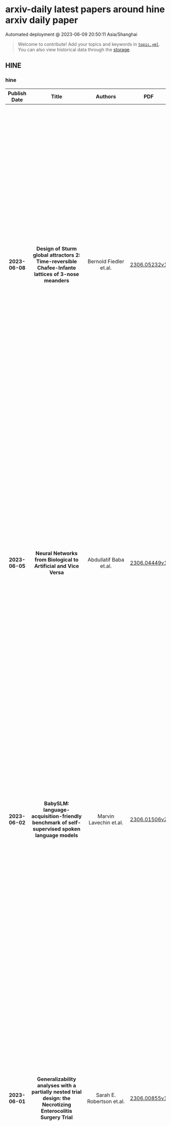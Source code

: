 # arxiv-daily latest papers around hine arxiv daily paper
Automated deployment @ 2023-06-09 20:50:11 Asia/Shanghai
> Welcome to contribute! Add your topics and keywords in [`topic.yml`]({repo_url}/blob/main/database/topic.yml).
> You can also view historical data through the [storage]({repo_url}/blob/main/database/storage).

## HINE

### hine
|Publish Date|Title|Authors|PDF|Code|Abstract|
| :---: | :---: | :---: | :---: | :---: | :---: |
|**2023-06-08**|**Design of Sturm global attractors 2: Time-reversible Chafee-Infante lattices of 3-nose meanders**|Bernold Fiedler et.al.|[2306.05232v1](http://arxiv.org/abs/2306.05232v1)|null|This sequel continues our exploration arxiv:2302.12531 of a deceptively ``simple'' class of global attractors, called Sturm due to nodal properties. They arise for the semilinear scalar parabolic PDE   \begin{equation}\label{eq:*}   u_t = u_{xx} + f(x,u,u_x) \tag{$*$}   \end{equation} on the unit interval $0 < x<1$, under Neumann boundary conditions. This models the interplay of reaction, advection, and diffusion.   Our classification is based on the Sturm meanders, which arise from a shooting approach to the ODE boundary value problem of equilibrium solutions $u=v(x)$. Specifically, we address meanders with only three ``noses'', each of which is innermost to a nested family of upper or lower meander arcs. The Chafee-Infante paradigm of 1974, with cubic nonlinearity $f=f(u)$, features just two noses.   We present, and fully prove, a precise description of global PDE connection graphs, graded by Morse index, for such gradient-like Morse-Smale systems \eqref{eq:*}. The directed edges denote PDE heteroclinic orbits $v_1 \leadsto v_2$ between equilibrium vertices $v_1, v_2$ of adjacent Morse index. The connection graphs can be described as a lattice-like structure of Chafee-Infante subgraphs. However, this simple description requires us to adjoin a single ``equilibrium'' vertex, formally, at Morse level -1. Surprisingly, for parabolic PDEs based on irreversible diffusion, the connection graphs then also exhibit global time reversibility.|
|**2023-06-05**|**Neural Networks from Biological to Artificial and Vice Versa**|Abdullatif Baba et.al.|[2306.04449v1](http://arxiv.org/abs/2306.04449v1)|null|In this paper, we examine how deep learning can be utilized to investigate neural health and the difficulties in interpreting neurological analyses within algorithmic models. The key contribution of this paper is the investigation of the impact of a dead neuron on the performance of artificial neural networks (ANNs). Therefore, we conduct several tests using different training algorithms and activation functions to identify the precise influence of the training process on neighboring neurons and the overall performance of the ANN in such cases. The aim is to assess the potential application of the findings in the biological domain, the expected results may have significant implications for the development of effective treatment strategies for neurological disorders. Successive training phases that incorporate visual and acoustic data derived from past social and familial experiences could be suggested to achieve this goal. Finally, we explore the conceptual analogy between the Adam optimizer and the learning process of the brain by delving into the specifics of both systems while acknowledging their fundamental differences.|
|**2023-06-02**|**BabySLM: language-acquisition-friendly benchmark of self-supervised spoken language models**|Marvin Lavechin et.al.|[2306.01506v2](http://arxiv.org/abs/2306.01506v2)|[link](https://github.com/marvinlvn/babyslm)|Self-supervised techniques for learning speech representations have been shown to develop linguistic competence from exposure to speech without the need for human labels. In order to fully realize the potential of these approaches and further our understanding of how infants learn language, simulations must closely emulate real-life situations by training on developmentally plausible corpora and benchmarking against appropriate test sets. To this end, we propose a language-acquisition-friendly benchmark to probe spoken language models at the lexical and syntactic levels, both of which are compatible with the vocabulary typical of children's language experiences. This paper introduces the benchmark and summarizes a range of experiments showing its usefulness. In addition, we highlight two exciting challenges that need to be addressed for further progress: bridging the gap between text and speech and between clean speech and in-the-wild speech.|
|**2023-06-01**|**Generalizability analyses with a partially nested trial design: the Necrotizing Enterocolitis Surgery Trial**|Sarah E. Robertson et.al.|[2306.00855v1](http://arxiv.org/abs/2306.00855v1)|null|We discuss generalizability analyses under a partially nested trial design, where part of the trial is nested within a cohort of trial-eligible individuals, while the rest of the trial is not nested. This design arises, for example, when only some centers participating in a trial are able to collect data on non-randomized individuals, or when data on non-randomized individuals cannot be collected for the full duration of the trial. Our work is motivated by the Necrotizing Enterocolitis Surgery Trial (NEST) that compared initial laparotomy versus peritoneal drain for infants with necrotizing enterocolitis or spontaneous intestinal perforation. During the first phase of the study, data were collected from randomized individuals as well as consenting non-randomized individuals; during the second phase of the study, however, data were only collected from randomized individuals, resulting in a partially nested trial design. We propose methods for generalizability analyses with partially nested trial designs. We describe identification conditions and propose estimators for causal estimands in the target population of all trial-eligible individuals, both randomized and non-randomized, in the part of the data where the trial is nested, while using trial information spanning both parts. We evaluate the estimators in a simulation study.|
|**2023-06-01**|**Interpretable simultaneous localization of MRI corpus callosum and classification of atypical Parkinsonian disorders using YOLOv5**|Vamshi Krishna Kancharla et.al.|[2306.00473v1](http://arxiv.org/abs/2306.00473v1)|null|Structural MRI(S-MRI) is one of the most versatile imaging modality that revolutionized the anatomical study of brain in past decades. The corpus callosum (CC) is the principal white matter fibre tract, enabling all kinds of inter-hemispheric communication. Thus, subtle changes in CC might be associated with various neurological disorders. The present work proposes the potential of YOLOv5-based CC detection framework to differentiate atypical Parkinsonian disorders (PD) from healthy controls (HC). With 3 rounds of hold-out validation, mean classification accuracy of 92% is obtained using the proposed method on a proprietary dataset consisting of 20 healthy subjects and 20 cases of APDs, with an improvement of 5% over SOTA methods (CC morphometry and visual texture analysis) that used the same dataset. Subsequently, in order to incorporate the explainability of YOLO predictions, Eigen CAM based heatmap is generated for identifying the most important sub-region in CC that leads to the classification. The result of Eigen CAM showed CC mid-body as the most distinguishable sub-region in classifying APDs and HC, which is in-line with SOTA methodologies and the current prevalent understanding in medicine.|
|**2023-05-31**|**Computational Language Assessment in patients with speech, language, and communication impairments**|Charalambos Themistocleous et.al.|[2305.20046v1](http://arxiv.org/abs/2305.20046v1)|null|Speech, language, and communication symptoms enable the early detection, diagnosis, treatment planning, and monitoring of neurocognitive disease progression. Nevertheless, traditional manual neurologic assessment, the speech and language evaluation standard, is time-consuming and resource-intensive for clinicians. We argue that Computational Language Assessment (C.L.A.) is an improvement over conventional manual neurological assessment. Using machine learning, natural language processing, and signal processing, C.L.A. provides a neuro-cognitive evaluation of speech, language, and communication in elderly and high-risk individuals for dementia. ii. facilitates the diagnosis, prognosis, and therapy efficacy in at-risk and language-impaired populations; and iii. allows easier extensibility to assess patients from a wide range of languages. Also, C.L.A. employs Artificial Intelligence models to inform theory on the relationship between language symptoms and their neural bases. It significantly advances our ability to optimize the prevention and treatment of elderly individuals with communication disorders, allowing them to age gracefully with social engagement.|
|**2023-05-28**|**A joint estimation approach for monotonic regression functions in general dimensions**|Christian Rohrbeck et.al.|[2305.17711v1](http://arxiv.org/abs/2305.17711v1)|null|Regression analysis under the assumption of monotonicity is a well-studied statistical problem and has been used in a wide range of applications. However, there remains a lack of a broadly applicable methodology that permits information borrowing, for efficiency gains, when jointly estimating multiple monotonic regression functions. We introduce such a methodology by extending the isotonic regression problem presented in the article "The isotonic regression problem and its dual" (Barlow and Brunk, 1972). The presented approach can be applied to both fixed and random designs and any number of explanatory variables (regressors). Our framework penalizes pairwise differences in the values (levels) of the monotonic function estimates, with the weight of penalty being determined based on a statistical test, which results in information being shared across data sets if similarities in the regression functions exist. Function estimates are subsequently derived using an iterative optimization routine that uses existing solution algorithms for the isotonic regression problem. Simulation studies for normally and binomially distributed response data illustrate that function estimates are consistently improved if similarities between functions exist, and are not oversmoothed otherwise. We further apply our methodology to analyse two public health data sets: neonatal mortality data for Porto Alegre, Brazil, and stroke patient data for North West England.|
|**2023-05-27**|**Explainable Brain Age Prediction using coVariance Neural Networks**|Saurabh Sihag et.al.|[2305.18370v1](http://arxiv.org/abs/2305.18370v1)|[link](https://github.com/pennbindlab/vnn_brain_age)|In computational neuroscience, there has been an increased interest in developing machine learning algorithms that leverage brain imaging data to provide estimates of "brain age" for an individual. Importantly, the discordance between brain age and chronological age (referred to as "brain age gap") can capture accelerated aging due to adverse health conditions and therefore, can reflect increased vulnerability towards neurological disease or cognitive impairments. However, widespread adoption of brain age for clinical decision support has been hindered due to lack of transparency and methodological justifications in most existing brain age prediction algorithms. In this paper, we leverage coVariance neural networks (VNN) to propose an anatomically interpretable framework for brain age prediction using cortical thickness features. Specifically, our brain age prediction framework extends beyond the coarse metric of brain age gap in Alzheimer's disease (AD) and we make two important observations: (i) VNNs can assign anatomical interpretability to elevated brain age gap in AD by identifying contributing brain regions, (ii) the interpretability offered by VNNs is contingent on their ability to exploit specific eigenvectors of the anatomical covariance matrix. Together, these observations facilitate an explainable perspective to the task of brain age prediction.|
|**2023-05-25**|**Emergence of a phonological bias in ChatGPT**|Juan Manuel Toro et.al.|[2305.15929v2](http://arxiv.org/abs/2305.15929v2)|null|Current large language models, such as OpenAI's ChatGPT, have captured the public's attention because how remarkable they are in the use of language. Here, I demonstrate that ChatGPT displays phonological biases that are a hallmark of human language processing. More concretely, just like humans, ChatGPT has a consonant bias. That is, the chatbot has a tendency to use consonants over vowels to identify words. This is observed across languages that differ in their relative distribution of consonants and vowels such as English and Spanish. Despite the differences in how current artificial intelligence language models are trained to process linguistic stimuli and how human infants acquire language, such training seems to be enough for the emergence of a phonological bias in ChatGPT|
|**2023-05-24**|**From Interactive to Co-Constructive Task Learning**|Anna-Lisa Vollmer et.al.|[2305.15535v1](http://arxiv.org/abs/2305.15535v1)|null|Humans have developed the capability to teach relevant aspects of new or adapted tasks to a social peer with very few task demonstrations by making use of scaffolding strategies that leverage prior knowledge and importantly prior joint experience to yield a joint understanding and a joint execution of the required steps to solve the task. This process has been discovered and analyzed in parent-infant interaction and constitutes a ``co-construction'' as it allows both, the teacher and the learner, to jointly contribute to the task. We propose to focus research in robot interactive learning on this co-construction process to enable robots to learn from non-expert users in everyday situations. In the following, we will review current proposals for interactive task learning and discuss their main contributions with respect to the entailing interaction. We then discuss our notion of co-construction and summarize research insights from adult-child and human-robot interactions to elucidate its nature in more detail. From this overview we finally derive research desiderata that entail the dimensions architecture, representation, interaction and explainability.|
|**2023-05-23**|**ECCENTRIC: a fast and unrestrained approach for high-resolution in vivo metabolic imaging at ultra-high field MR**|Antoine Klauser et.al.|[2305.13822v1](http://arxiv.org/abs/2305.13822v1)|null|A novel method for fast and high-resolution metabolic imaging, called ECcentric Circle ENcoding TRajectorIes for Compressed sensing (ECCENTRIC), has been developed and implemented on 7 Tesla human MRI. ECCENTRIC is a non-Cartesian spatial-spectral encoding method optimized for random undersampling of magnetic resonance spectroscopic imaging (MRSI) at ultra-high field. The approach provides flexible and random (k,t) sampling without temporal interleaving to improve spatial response function and spectral quality. ECCENTRIC needs low gradient amplitudes and slew-rates that reduces electrical, mechanical and thermal stress of the scanner hardware, and is robust to timing imperfection and eddy-current delays. Combined with a model-based low-rank reconstruction, this approach enables simultaneous imaging of up to 14 metabolites over the whole-brain at 2-3mm isotropic resolution in 4-10 minutes with high signal-to-noise ratio. In 20 healthy volunteers and 20 glioma patients ECCENTRIC demonstrated unprecedented mapping of fine structural details of metabolism in healthy brains and an extended metabolic fingerprinting of glioma tumors.|
|**2023-05-22**|**Developmental Curiosity and Social Interaction in Virtual Agents**|Chris Doyle et.al.|[2305.13396v1](http://arxiv.org/abs/2305.13396v1)|null|Infants explore their complex physical and social environment in an organized way. To gain insight into what intrinsic motivations may help structure this exploration, we create a virtual infant agent and place it in a developmentally-inspired 3D environment with no external rewards. The environment has a virtual caregiver agent with the capability to interact contingently with the infant agent in ways that resemble play. We test intrinsic reward functions that are similar to motivations that have been proposed to drive exploration in humans: surprise, uncertainty, novelty, and learning progress. These generic reward functions lead the infant agent to explore its environment and discover the contingencies that are embedded into the caregiver agent. The reward functions that are proxies for novelty and uncertainty are the most successful in generating diverse experiences and activating the environment contingencies. We also find that learning a world model in the presence of an attentive caregiver helps the infant agent learn how to predict scenarios with challenging social and physical dynamics. Taken together, our findings provide insight into how curiosity-like intrinsic rewards and contingent social interaction lead to dynamic social behavior and the creation of a robust predictive world model.|
|**2023-05-21**|**Towards Robust Family-Infant Audio Analysis Based on Unsupervised Pretraining of Wav2vec 2.0 on Large-Scale Unlabeled Family Audio**|Jialu Li et.al.|[2305.12530v2](http://arxiv.org/abs/2305.12530v2)|null|To perform automatic family audio analysis, past studies have collected recordings using phone, video, or audio-only recording devices like LENA, investigated supervised learning methods, and used or fine-tuned general-purpose embeddings learned from large pretrained models. In this study, we advance the audio component of a new infant wearable multi-modal device called LittleBeats (LB) by learning family audio representation via wav2vec 2.0 (W2V2) pertaining. We show given a limited number of labeled LB home recordings, W2V2 pretrained using 1k-hour of unlabeled home recordings outperforms oracle W2V2 pretrained on 52k-hour unlabeled audio in terms of parent/infant speaker diarization (SD) and vocalization classifications (VC) at home. Extra relevant external unlabeled and labeled data further benefit W2V2 pretraining and fine-tuning. With SpecAug and environmental speech corruptions, we obtain 12% relative gain on SD and moderate boost on VC. Code and model weights are available.|
|**2023-05-18**|**Federated learning for secure development of AI models for Parkinson's disease detection using speech from different languages**|Soroosh Tayebi Arasteh et.al.|[2305.11284v1](http://arxiv.org/abs/2305.11284v1)|null|Parkinson's disease (PD) is a neurological disorder impacting a person's speech. Among automatic PD assessment methods, deep learning models have gained particular interest. Recently, the community has explored cross-pathology and cross-language models which can improve diagnostic accuracy even further. However, strict patient data privacy regulations largely prevent institutions from sharing patient speech data with each other. In this paper, we employ federated learning (FL) for PD detection using speech signals from 3 real-world language corpora of German, Spanish, and Czech, each from a separate institution. Our results indicate that the FL model outperforms all the local models in terms of diagnostic accuracy, while not performing very differently from the model based on centrally combined training sets, with the advantage of not requiring any data sharing among collaborators. This will simplify inter-institutional collaborations, resulting in enhancement of patient outcomes.|
|**2023-05-18**|**Comparing Machines and Children: Using Developmental Psychology Experiments to Assess the Strengths and Weaknesses of LaMDA Responses**|Eliza Kosoy et.al.|[2305.11243v1](http://arxiv.org/abs/2305.11243v1)|null|Developmental psychologists have spent decades devising experiments to test the intelligence and knowledge of infants and children, tracing the origin of crucial concepts and capacities. Moreover, experimental techniques in developmental psychology have been carefully designed to discriminate the cognitive capacities that underlie particular behaviors. We propose that using classical experiments from child development is a particularly effective way to probe the computational abilities of AI models, in general, and LLMs in particular. First, the methodological techniques of developmental psychology, such as the use of novel stimuli to control for past experience or control conditions to determine whether children are using simple associations, can be equally helpful for assessing the capacities of LLMs. In parallel, testing LLMs in this way can tell us whether the information that is encoded in text is sufficient to enable particular responses, or whether those responses depend on other kinds of information, such as information from exploration of the physical world. In this work we adapt classical developmental experiments to evaluate the capabilities of LaMDA, a large language model from Google. We propose a novel LLM Response Score (LRS) metric which can be used to evaluate other language models, such as GPT. We find that LaMDA generates appropriate responses that are similar to those of children in experiments involving social understanding, perhaps providing evidence that knowledge of these domains is discovered through language. On the other hand, LaMDA's responses in early object and action understanding, theory of mind, and especially causal reasoning tasks are very different from those of young children, perhaps showing that these domains require more real-world, self-initiated exploration and cannot simply be learned from patterns in language input.|
|**2023-05-18**|**Client Selection for Federated Policy Optimization with Environment Heterogeneity**|Zhijie Xie et.al.|[2305.10978v3](http://arxiv.org/abs/2305.10978v3)|null|The development of Policy Iteration (PI) has inspired many recent algorithms for Reinforcement Learning (RL), including several policy gradient methods, that gained both theoretical soundness and empirical success on a variety of tasks. The theory of PI is rich in the context of centralized learning, but its study is still in the infant stage under the federated setting. This paper explores the federated version of Approximate PI (API) and derives its error bound, taking into account the approximation error introduced by environment heterogeneity. We theoretically prove that a proper client selection scheme can reduce this error bound. Based on the theoretical result, we propose a client selection algorithm to alleviate the additional approximation error caused by environment heterogeneity. Experiment results show that the proposed algorithm outperforms other biased and unbiased client selection methods on the federated mountain car problem by effectively selecting clients with a lower level of heterogeneity from the population distribution.|
|**2023-05-17**|**Transcending Grids: Point Clouds and Surface Representations Powering Neurological Processing**|Kishore Babu Nampalle et.al.|[2305.15426v2](http://arxiv.org/abs/2305.15426v2)|null|In healthcare, accurately classifying medical images is vital, but conventional methods often hinge on medical data with a consistent grid structure, which may restrict their overall performance. Recent medical research has been focused on tweaking the architectures to attain better performance without giving due consideration to the representation of data. In this paper, we present a novel approach for transforming grid based data into its higher dimensional representations, leveraging unstructured point cloud data structures. We first generate a sparse point cloud from an image by integrating pixel color information as spatial coordinates. Next, we construct a hypersurface composed of points based on the image dimensions, with each smooth section within this hypersurface symbolizing a specific pixel location. Polygonal face construction is achieved using an adjacency tensor. Finally, a dense point cloud is generated by densely sampling the constructed hypersurface, with a focus on regions of higher detail. The effectiveness of our approach is demonstrated on a publicly accessible brain tumor dataset, achieving significant improvements over existing classification techniques. This methodology allows the extraction of intricate details from the original image, opening up new possibilities for advanced image analysis and processing tasks.|
|**2023-05-17**|**Analyzing the Stance of Facebook Posts on Abortion Considering State-level Health and Social Compositions**|Ana Aleksandric et.al.|[2305.09889v1](http://arxiv.org/abs/2305.09889v1)|null|Abortion remains one of the most controversial topics, especially after overturning Roe v. Wade ruling in the United States. Previous literature showed that the illegality of abortion could have serious consequences, as women might seek unsafe pregnancy terminations leading to increased maternal mortality rates and negative effects on their reproductive health. Therefore, the stances of the abortion-related Facebook posts were analyzed at the state level in the United States from May 4 until June 30, 2022, right after the Supreme Court's decision was disclosed. In more detail, the pre-trained Transformer architecture-based model was fine-tuned on a manually labeled training set to obtain a stance detection model suitable for the collected dataset. Afterward, we employed appropriate statistical tests to examine the relationships between public opinion regarding abortion, abortion legality, political leaning, and factors measuring the overall population's health, health knowledge, and vulnerability per state. We found that states with a higher number of views against abortion also have higher infant and maternal mortality rates. Furthermore, the stance of social media posts per state is mostly matching with the current abortion laws in these states. While aligned with existing literature, these findings indicate how public opinion, laws, and women's and infants' health are related, and interventions are required to educate and protect women, especially in vulnerable populations.|
|**2023-05-16**|**Evaluation of self-supervised pre-training for automatic infant movement classification using wearable movement sensors**|Einari Vaaras et.al.|[2305.09366v1](http://arxiv.org/abs/2305.09366v1)|null|The recently-developed infant wearable MAIJU provides a means to automatically evaluate infants' motor performance in an objective and scalable manner in out-of-hospital settings. This information could be used for developmental research and to support clinical decision-making, such as detection of developmental problems and guiding of their therapeutic interventions. MAIJU-based analyses rely fully on the classification of infant's posture and movement; it is hence essential to study ways to increase the accuracy of such classifications, aiming to increase the reliability and robustness of the automated analysis. Here, we investigated how self-supervised pre-training improves performance of the classifiers used for analyzing MAIJU recordings, and we studied whether performance of the classifier models is affected by context-selective quality-screening of pre-training data to exclude periods of little infant movement or with missing sensors. Our experiments show that i) pre-training the classifier with unlabeled data leads to a robust accuracy increase of subsequent classification models, and ii) selecting context-relevant pre-training data leads to substantial further improvements in the classifier performance.|
|**2023-05-16**|**Health Impacts of Public Pawnshops in Industrializing Tokyo**|Tatsuki Inoue et.al.|[2305.09352v1](http://arxiv.org/abs/2305.09352v1)|null|This study is the first to investigate whether financial institutions for low-income populations have contributed to the historical decline in mortality rates. Using ward-level panel data from prewar Tokyo City, we found that public pawn loans were associated with reductions in infant and fetal death rates, potentially through improved nutrition and hygiene measures. Simple calculations suggest that popularizing public pawnshops led to a 6% and 8% decrease in infant mortality and fetal death rates, respectively, from 1927 to 1935. Contrarily, private pawnshops showed no significant association with health improvements. Our findings enrich the expanding literature on demographics and financial histories.|
|**2023-05-16**|**A Wearable Wireless Magnetic Eye-Tracker, in-vitro and in-vivo Tests**|Giuseppe Bevilacqua et.al.|[2305.09289v1](http://arxiv.org/abs/2305.09289v1)|null|A wireless, wearable magnetic eye tracker is described and characterized. The proposed instrumentation enables simultaneous evaluation of eye and head angular displacements. Such a system can be used to determine the absolute gaze direction as well as to analyze spontaneous eye re-orientation in response to stimuli consisting in head rotations. The latter feature has implications to analyze the vestibulo-ocular reflex and constitutes an interesting opportunity to develop medical (oto-neurological) diagnostics. Details of data analysis are reported together with some results obtained in-vivo or with simple mechanical simulators that enable measurements under controlled conditions.|
|**2023-05-15**|**Towards personalised music-therapy; a neurocomputational modelling perspective**|Nicole Lai et.al.|[2305.14364v1](http://arxiv.org/abs/2305.14364v1)|null|Music therapy has emerged recently as a successful intervention that improves patient's outcome in a large range of neurological and mood disorders without adverse effects. Brain networks are entrained to music in ways that can be explained both via top-down and bottom-up processes. In particular, the direct interaction of auditory with the motor and the reward system via a predictive framework explains the efficacy of music-based interventions in motor rehabilitation. In this manuscript, we provide a brief overview of current theories of music perception and processing. Subsequently, we summarise evidence of music-based interventions primarily in motor, emotional and cardiovascular regulation. We highlight opportunities to improve quality of life and reduce stress beyond the clinic environment and in healthy individuals. This relatively unexplored area requires an understanding of how we can personalise and automate music selection processes to fit individuals needs and tasks via feedback loops mediated by measurements of neuro-physiological responses.|
|**2023-05-10**|**Direct Estimation of Pupil Parameters Using Deep Learning for Visible Light Pupillometry**|Abhijeet Phatak et.al.|[2305.06425v1](http://arxiv.org/abs/2305.06425v1)|null|Pupil reflex to variations in illumination and associated dynamics are of importance in neurology and ophthalmology. This is typically measured using a near Infrared (IR) pupillometer to avoid Purkinje reflections that appear when strong Visible Light (VL) illumination is present. Previously we demonstrated the use of deep learning techniques to accurately detect the pupil pixels (segmentation mask) in case of VL images for performing VL pupillometry. Here, we present a method to obtain the parameters of the elliptical pupil boundary along with the segmentation mask is presented. This eliminates the need for an additional, computationally expensive post-processing step of ellipse fitting and also improves segmentation accuracy. Using the time-varying ellipse parameters of pupil, we can compute the dynamics of the Pupillary Light Reflex (PLR). We also present preliminary evaluations of our deep-learning algorithms on clinical data. This work is a significant push in our goal to develop and validate a VL pupillometer based on a smartphone that can be used in the field.|
|**2023-05-10**|**A Method to Automate the Discharge Summary Hospital Course for Neurology Patients**|Vince C. Hartman et.al.|[2305.06416v1](http://arxiv.org/abs/2305.06416v1)|null|Generation of automated clinical notes have been posited as a strategy to mitigate physician burnout. In particular, an automated narrative summary of a patient's hospital stay could supplement the hospital course section of the discharge summary that inpatient physicians document in electronic health record (EHR) systems. In the current study, we developed and evaluated an automated method for summarizing the hospital course section using encoder-decoder sequence-to-sequence transformer models. We fine tuned BERT and BART models and optimized for factuality through constraining beam search, which we trained and tested using EHR data from patients admitted to the neurology unit of an academic medical center. The approach demonstrated good ROUGE scores with an R-2 of 13.76. In a blind evaluation, two board-certified physicians rated 62% of the automated summaries as meeting the standard of care, which suggests the method may be useful clinically. To our knowledge, this study is among the first to demonstrate an automated method for generating a discharge summary hospital course that approaches a quality level of what a physician would write.|
|**2023-05-10**|**Autonomous Stabilization of Retinal Videos for Streamlining Assessment of Spontaneous Venous Pulsations**|Hongwei Sheng et.al.|[2305.06043v1](http://arxiv.org/abs/2305.06043v1)|null|Spontaneous retinal Venous Pulsations (SVP) are rhythmic changes in the caliber of the central retinal vein and are observed in the optic disc region (ODR) of the retina. Its absence is a critical indicator of various ocular or neurological abnormalities. Recent advances in imaging technology have enabled the development of portable smartphone-based devices for observing the retina and assessment of SVPs. However, the quality of smartphone-based retinal videos is often poor due to noise and image jitting, which in return, can severely obstruct the observation of SVPs. In this work, we developed a fully automated retinal video stabilization method that enables the examination of SVPs captured by various mobile devices. Specifically, we first propose an ODR Spatio-Temporal Localization (ODR-STL) module to localize visible ODR and remove noisy and jittering frames. Then, we introduce a Noise-Aware Template Matching (NATM) module to stabilize high-quality video segments at a fixed position in the field of view. After the processing, the SVPs can be easily observed in the stabilized videos, significantly facilitating user observations. Furthermore, our method is cost-effective and has been tested in both subjective and objective evaluations. Both of the evaluations support its effectiveness in facilitating the observation of SVPs. This can improve the timely diagnosis and treatment of associated diseases, making it a valuable tool for eye health professionals.|
|**2023-05-09**|**Child Palm-ID: Contactless Palmprint Recognition for Children**|Akash Godbole et.al.|[2305.05161v1](http://arxiv.org/abs/2305.05161v1)|null|Effective distribution of nutritional and healthcare aid for children, particularly infants and toddlers, in some of the least developed and most impoverished countries of the world, is a major problem due to the lack of reliable identification documents. Biometric authentication technology has been investigated to address child recognition in the absence of reliable ID documents. We present a mobile-based contactless palmprint recognition system, called Child Palm-ID, which meets the requirements of usability, hygiene, cost, and accuracy for child recognition. Using a contactless child palmprint database, Child-PalmDB1, consisting of 19,158 images from 1,020 unique palms (in the age range of 6 mos. to 48 mos.), we report a TAR=94.11% @ FAR=0.1%. The proposed Child Palm-ID system is also able to recognize adults, achieving a TAR=99.4% on the CASIA contactless palmprint database and a TAR=100% on the COEP contactless adult palmprint database, both @ FAR=0.1%. These accuracies are competitive with the SOTA provided by COTS systems. Despite these high accuracies, we show that the TAR for time-separated child-palmprints is only 78.1% @ FAR=0.1%.|
|**2023-05-07**|**Lightweight Convolution Transformer for Cross-patient Seizure Detection in Multi-channel EEG Signals**|Salim Rukhsar et.al.|[2305.04325v1](http://arxiv.org/abs/2305.04325v1)|null|Background: Epilepsy is a neurological illness affecting the brain that makes people more likely to experience frequent, spontaneous seizures. There has to be an accurate automated method for measuring seizure frequency and severity in order to assess the efficacy of pharmacological therapy for epilepsy. The drug quantities are often derived from patient reports which may cause significant issues owing to inadequate or inaccurate descriptions of seizures and their frequencies. Methods and materials: This study proposes a novel deep learning architecture based lightweight convolution transformer (LCT). The transformer is able to learn spatial and temporal correlated information simultaneously from the multi-channel electroencephalogram (EEG) signal to detect seizures at smaller segment lengths. In the proposed model, the lack of translation equivariance and localization of ViT is reduced using convolution tokenization, and rich information from the transformer encoder is extracted by sequence pooling instead of the learnable class token. Results: Extensive experimental results demonstrate that the proposed model of cross-patient learning can effectively detect seizures from the raw EEG signals. The accuracy and F1-score of seizure detection in the cross-patient case on the CHB-MIT dataset are shown to be 96.31% and 96.32%, respectively, at 0.5 sec segment length. In addition, the performance metrics show that the inclusion of inductive biases and attention-based pooling in the model enhances the performance and reduces the number of transformer encoder layers, which significantly reduces the computational complexity. In this research work, we provided a novel approach to enhance efficiency and simplify the architecture for multi-channel automated seizure detection.|
|**2023-05-05**|**Uncertainty Quantification for Fisher-Kolmogorov Equation on Graphs with Application to Patient-Specific Alzheimer Disease**|Mattia Corti et.al.|[2305.03619v1](http://arxiv.org/abs/2305.03619v1)|null|The Fisher-Kolmogorov equation is a diffusion-reaction PDE that is used to model the accumulation of prionic proteins, which are responsible for many different neurological disorders. Likely, the most important and studied misfolded protein in literature is the Amyloid-$\beta$, responsible for the onset of Alzheimer disease. Starting from medical images we construct a reduced-order model based on a graph brain connectome. The reaction coefficient of the proteins is modelled as a stochastic random field, taking into account all the many different underlying physical processes, which can hardly be measured. Its probability distribution is inferred by means of the Monte Carlo Markov Chain method applied to clinical data. The resulting model is patient-specific and can be employed for predicting the disease's future development. Forward uncertainty quantification techniques (Monte Carlo and sparse grid stochastic collocation) are applied with the aim of quantifying the impact of the variability of the reaction coefficient on the progression of protein accumulation within the next 20 years.|
|**2023-05-04**|**Mining fMRI Dynamics with Parcellation Prior for Brain Disease Diagnosis**|Xiaozhao Liu et.al.|[2305.03061v1](http://arxiv.org/abs/2305.03061v1)|null|To characterize atypical brain dynamics under diseases, prevalent studies investigate functional magnetic resonance imaging (fMRI). However, most of the existing analyses compress rich spatial-temporal information as the brain functional networks (BFNs) and directly investigate the whole-brain network without neurological priors about functional subnetworks. We thus propose a novel graph learning framework to mine fMRI signals with topological priors from brain parcellation for disease diagnosis. Specifically, we 1) detect diagnosis-related temporal features using a "Transformer" for a higher-level BFN construction, and process it with a following graph convolutional network, and 2) apply an attention-based multiple instance learning strategy to emphasize the disease-affected subnetworks to further enhance the diagnosis performance and interpretability. Experiments demonstrate higher effectiveness of our method than compared methods in the diagnosis of early mild cognitive impairment. More importantly, our method is capable of localizing crucial brain subnetworks during the diagnosis, providing insights into the pathogenic source of mild cognitive impairment.|
|**2023-05-03**|**Analysing the Impact of Audio Quality on the Use of Naturalistic Long-Form Recordings for Infant-Directed Speech Research**|María Andrea Cruz Blandón et.al.|[2305.01965v1](http://arxiv.org/abs/2305.01965v1)|[link](https://github.com/SPEECHCOG/ids_audio_quality_analysis)|Modelling of early language acquisition aims to understand how infants bootstrap their language skills. The modelling encompasses properties of the input data used for training the models, the cognitive hypotheses and their algorithmic implementations being tested, and the evaluation methodologies to compare models to human data. Recent developments have enabled the use of more naturalistic training data for computational models. This also motivates development of more naturalistic tests of model behaviour. A crucial step towards such an aim is to develop representative speech datasets consisting of speech heard by infants in their natural environments. However, a major drawback of such recordings is that they are typically noisy, and it is currently unclear how the sound quality could affect analyses and modelling experiments conducted on such data. In this paper, we explore this aspect for the case of infant-directed speech (IDS) and adult-directed speech (ADS) analysis. First, we manually and automatically annotated audio quality of utterances extracted from two corpora of child-centred long-form recordings (in English and French). We then compared acoustic features of IDS and ADS in an in-lab dataset and across different audio quality subsets of naturalistic data. Finally, we assessed how the audio quality and recording environment may change the conclusions of a modelling analysis using a recent self-supervised learning model. Our results show that the use of modest and high audio quality naturalistic speech data result in largely similar conclusions on IDS and ADS in terms of acoustic analyses and modelling experiments. We also found that an automatic sound quality assessment tool can be used to screen out useful parts of long-form recordings for a closer analysis with comparable results to that of manual quality annotation.|
